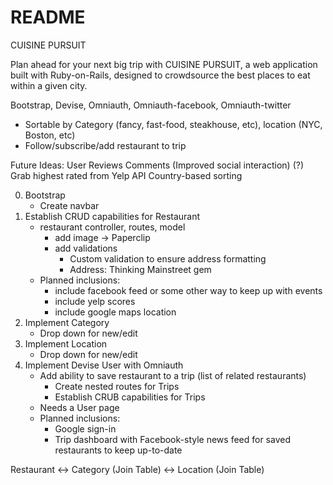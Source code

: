 # README
CUISINE PURSUIT

Plan ahead for your next big trip with CUISINE PURSUIT, a web application built with Ruby-on-Rails, 
designed to crowdsource the best places to eat within a given city.

Bootstrap, Devise, Omniauth, Omniauth-facebook, Omniauth-twitter

- Sortable by Category (fancy, fast-food, steakhouse, etc), location (NYC, Boston, etc)
- Follow/subscribe/add restaurant to trip

Future Ideas:
    User Reviews
    Comments
    (Improved social interaction)
    (?) Grab highest rated from Yelp API
    Country-based sorting

0. Bootstrap 
    - Create navbar
1. Establish CRUD capabilities for Restaurant
    - restaurant controller, routes, model
        - add image -> Paperclip
        - add validations
            - Custom validation to ensure address formatting
            - Address: Thinking Mainstreet gem
    - Planned inclusions:
        - include facebook feed or some other way to keep up with events
        - include yelp scores
        - include google maps location
2. Implement Category
    - Drop down for new/edit
3. Implement Location
    - Drop down for new/edit
5. Implement Devise User with Omniauth
    - Add ability to save restaurant to a trip (list of related restaurants)
        - Create nested routes for Trips
        - Establish CRUB capabilities for Trips
    - Needs a User page
    - Planned inclusions:
        - Google sign-in
        - Trip dashboard with Facebook-style news feed for saved restaurants to keep up-to-date


Restaurant  <-> Category (Join Table)
            <-> Location (Join Table)